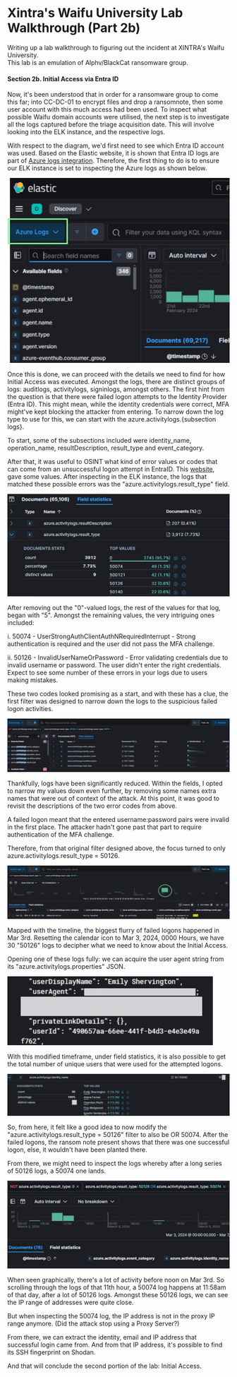 # Xintra's Waifu University Lab Walkthrough (Part 2b)

Writing up a lab walkthrough to figuring out the incident at XINTRA's Waifu University. </br> This lab is an emulation of Alphv/BlackCat ransomware group. 

#### Section 2b. Initial Access via Entra ID
Now, it's been understood that in order for a ransomware group to come this far; into CC-DC-01 to encrypt files and drop a ransomnote, then some user account with this much access had been used. To inspect what possible Waifu domain accounts were utilised, the next step is to investigate all the logs captured before the triage acquisition date. This will involve looking into the ELK instance, and the respective logs. 

With respect to the diagram, we'd first need to see which Entra ID account was used. Based on the Elastic website, it is shown that Entra ID logs are part of [Azure logs integration](https://www.elastic.co/guide/en/integrations/current/azure-adlogs.html). Therefore, the first thing to do is to ensure our ELK instance is set to inspecting the Azure logs as shown below. 

![image](images/03_elk_to_azure_logs.jpg)

Once this is done, we can proceed with the details we need to find for how Initial Access was executed. Amongst the logs, there are distinct groups of logs: auditlogs, activitylogs, signinlogs, amongst others. The first hint from the question is that there were failed logon attempts to the Identity Provider (Entra ID). This might mean, while the identity credentials were correct, MFA might've kept blocking the attacker from entering. To narrow down the log type to use for this, we can start with the azure.activitylogs.{subsection logs}. 

To start, some of the subsections included were identity_name, operation_name, resultDescription, result_type and event_category. 

After that, it was useful to OSINT what kind of error values or codes that can come from an unsuccessful logon attempt in EntraID. This [website](https://learn.microsoft.com/en-us/entra/identity-platform/reference-error-codes#aadsts-error-codes:~:text=a%20temporary%20condition.-,AADSTS%20error%20codes,-Expand%20table), gave some values. After inspecting in the ELK instance, the logs that matched these possible errors was the "azure.activitylogs.result_type" field. 

![image](images/04_azure_activitylogs_fields.jpg)

After removing out the "0"-valued logs, the rest of the values for that log, began with "5". Amongst the remaining values, the very intriguing ones included:

i. 50074 - UserStrongAuthClientAuthNRequiredInterrupt - Strong authentication is required and the user did not pass the MFA challenge. </br>

ii. 50126 - InvalidUserNameOrPassword - Error validating credentials due to invalid username or password. The user didn't enter the right credentials. Expect to see some number of these errors in your logs due to users making mistakes.

These two codes looked promising as a start, and with these has a clue, the first filter was designed to narrow down the logs to the suspicious failed logon activities. 

![image](images/05_narrowed_suspicious_activity.jpg)

Thankfully, logs have been significantly reduced. Within the fields, I opted to narrow my values down even further, by removing some names extra names that were out of context of the attack. At this point, it was good to revisit the descriptions of the two error codes from above. </br> 

A failed logon meant that the entered username:password pairs were invalid in the first place. The attacker hadn't gone past that part to require authentication of the MFA challenge. 

Therefore, from that original filter designed above, the focus turned to only azure.activitylogs.result_type = 50126.

![image](images/06_failed_logon_logs.jpg)

Mapped with the timeline, the biggest flurry of failed logons happened in Mar 3rd. Resetting the calendar icon to Mar 3, 2024, 0000 Hours, we have 30 "50126" logs to decipher what we need to know about the Initial Access. 

Opening one of these logs fully: we can acquire the user agent string from its "azure.activitylogs.properties" JSON. </br>

![image](images/07_user_agent_value.jpg)

With this modified timeframe, under field statistics, it is also possible to get the total number of unique users that were used for the attempted logons. </br>

![image](images/08_unique_users_attacker_tried.jpg)

So, from here, it felt like a good idea to now modify the "azure.activitylogs.result_type = 50126" filter to also be OR 50074. After the failed logons, the ransom note present shows that there was one successful logon, else, it wouldn't have been planted there. </br> 

From there, we might need to inspect the logs whereby after a long series of 50126 logs, a 50074 one lands. 

![image](images/09_graphed_out_logs.jpg)

When seen graphically, there's a lot of activity before noon on Mar 3rd. So scrolling through the logs of that 11th hour, a 50074 log happens at 11:58am of that day, after a lot of 50126 logs. Amongst these 50126 logs, we can see the IP range of addresses were quite close. 

But when inspecting the 50074 log, the IP address is not in the proxy IP range anymore. (Did the attack stop using a Proxy Server?) 

From there, we can extract the identity, email and IP address that successful login came from. And from that IP address, it's possible to find its SSH fingerprint on Shodan. 

And that will conclude the second portion of the lab: Initial Access. 
